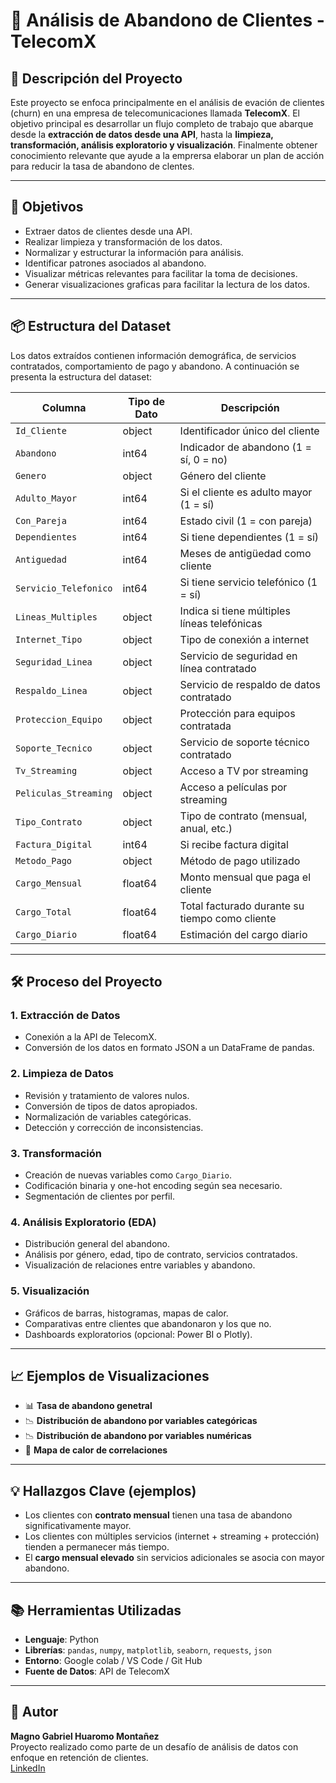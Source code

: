 # 📡 Análisis de Abandono de Clientes - TelecomX

## 🧾 Descripción del Proyecto

Este proyecto se enfoca principalmente en el análisis de evación de clientes (churn) en una empresa de telecomunicaciones llamada **TelecomX**. El objetivo principal es desarrollar un flujo completo de trabajo que abarque desde la **extracción de datos desde una API**, hasta la **limpieza, transformación, análisis exploratorio y visualización**. Finalmente obtener conocimiento relevante que ayude a la emprersa elaborar un plan de acción para reducir la tasa de abandono de clentes.

---

## 🎯 Objetivos

- Extraer datos de clientes desde una API.
- Realizar limpieza y transformación de los datos.
- Normalizar y estructurar la información para análisis.
- Identificar patrones asociados al abandono.
- Visualizar métricas relevantes para facilitar la toma de decisiones.
- Generar visualizaciones graficas para facilitar la lectura de los datos.

---

## 📦 Estructura del Dataset

Los datos extraídos contienen información demográfica, de servicios contratados, comportamiento de pago y abandono. A continuación se presenta la estructura del dataset:

| Columna                | Tipo de Dato | Descripción                                       |
|------------------------|--------------|---------------------------------------------------|
| `Id_Cliente`           | object       | Identificador único del cliente                   |
| `Abandono`             | int64        | Indicador de abandono (1 = sí, 0 = no)            |
| `Genero`               | object       | Género del cliente                                |
| `Adulto_Mayor`         | int64        | Si el cliente es adulto mayor (1 = sí)            |
| `Con_Pareja`           | int64        | Estado civil (1 = con pareja)                     |
| `Dependientes`         | int64        | Si tiene dependientes (1 = sí)                    |
| `Antiguedad`           | int64        | Meses de antigüedad como cliente                  |
| `Servicio_Telefonico`  | int64        | Si tiene servicio telefónico (1 = sí)             |
| `Lineas_Multiples`     | object       | Indica si tiene múltiples líneas telefónicas      |
| `Internet_Tipo`        | object       | Tipo de conexión a internet                       |
| `Seguridad_Linea`      | object       | Servicio de seguridad en línea contratado         |
| `Respaldo_Linea`       | object       | Servicio de respaldo de datos contratado          |
| `Proteccion_Equipo`    | object       | Protección para equipos contratada                |
| `Soporte_Tecnico`      | object       | Servicio de soporte técnico contratado            |
| `Tv_Streaming`         | object       | Acceso a TV por streaming                         |
| `Peliculas_Streaming`  | object       | Acceso a películas por streaming                  |
| `Tipo_Contrato`        | object       | Tipo de contrato (mensual, anual, etc.)           |
| `Factura_Digital`      | int64        | Si recibe factura digital                         |
| `Metodo_Pago`          | object       | Método de pago utilizado                          |
| `Cargo_Mensual`        | float64      | Monto mensual que paga el cliente                 |
| `Cargo_Total`          | float64      | Total facturado durante su tiempo como cliente    |
| `Cargo_Diario`         | float64      | Estimación del cargo diario                       |

---

## 🛠️ Proceso del Proyecto

### 1. Extracción de Datos
- Conexión a la API de TelecomX.
- Conversión de los datos en formato JSON a un DataFrame de pandas.

### 2. Limpieza de Datos
- Revisión y tratamiento de valores nulos.
- Conversión de tipos de datos apropiados.
- Normalización de variables categóricas.
- Detección y corrección de inconsistencias.

### 3. Transformación
- Creación de nuevas variables como `Cargo_Diario`.
- Codificación binaria y one-hot encoding según sea necesario.
- Segmentación de clientes por perfil.

### 4. Análisis Exploratorio (EDA)
- Distribución general del abandono.
- Análisis por género, edad, tipo de contrato, servicios contratados.
- Visualización de relaciones entre variables y abandono.

### 5. Visualización
- Gráficos de barras, histogramas, mapas de calor.
- Comparativas entre clientes que abandonaron y los que no.
- Dashboards exploratorios (opcional: Power BI o Plotly).

---

## 📈 Ejemplos de Visualizaciones

- 📊 **Tasa de abandono genetral**
- 📉 **Distribución de abandono por variables categóricas**
- 📉 **Distribución de abandono por variables numéricas**
- 📌 **Mapa de calor de correlaciones**

---

## 💡 Hallazgos Clave (ejemplos)

- Los clientes con **contrato mensual** tienen una tasa de abandono significativamente mayor.
- Los clientes con múltiples servicios (internet + streaming + protección) tienden a permanecer más tiempo.
- El **cargo mensual elevado** sin servicios adicionales se asocia con mayor abandono.

---

## 📚 Herramientas Utilizadas

- **Lenguaje**: Python
- **Librerías**: `pandas`, `numpy`, `matplotlib`, `seaborn`, `requests`, `json`
- **Entorno**: Google colab / VS Code / Git Hub
- **Fuente de Datos**: API de TelecomX

---

## 👤 Autor

**Magno Gabriel Huaromo Montañez**  
Proyecto realizado como parte de un desafío de análisis de datos con enfoque en retención de clientes.  
[LinkedIn](http://www.linkedin.com/in/magno-huaromo)

